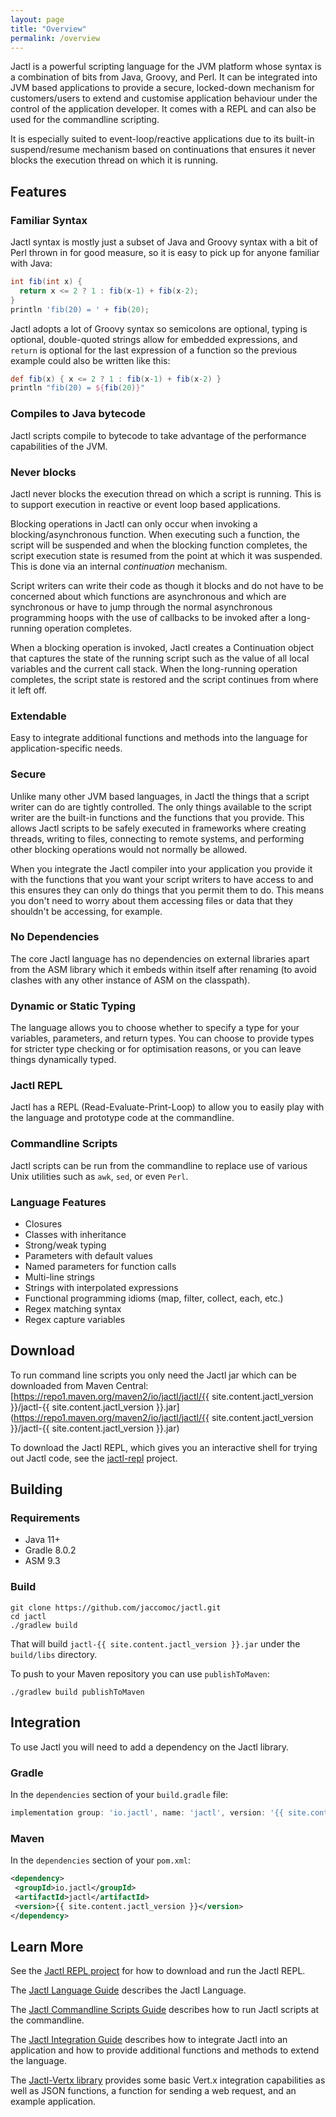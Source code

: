 ```yaml
---
layout: page
title: "Overview"
permalink: /overview
---
```


Jactl is a powerful scripting language for the JVM platform whose syntax is a combination of bits
from Java, Groovy, and Perl.
It can be integrated into JVM based applications to provide a secure, locked-down mechanism
for customers/users to extend and customise application behaviour under the control of
the application developer.
It comes with a REPL and can also be used for the commandline scripting.

It is especially suited to event-loop/reactive applications due to its built-in suspend/resume
mechanism based on continuations that ensures it never blocks the execution thread on which it is
running.

## Features

### Familiar Syntax
Jactl syntax is mostly just a subset of Java and Groovy syntax with a bit of Perl thrown in for good measure,
so it is easy to pick up for anyone familiar with Java:

```groovy
int fib(int x) {
  return x <= 2 ? 1 : fib(x-1) + fib(x-2);
}
println 'fib(20) = ' + fib(20);
```

Jactl adopts a lot of Groovy syntax so semicolons are optional, typing is optional, double-quoted strings
allow for embedded expressions, and `return` is optional for the last expression of a function so the previous example
could also be written like this:

```groovy
def fib(x) { x <= 2 ? 1 : fib(x-1) + fib(x-2) }
println "fib(20) = ${fib(20)}"
```

### Compiles to Java bytecode
Jactl scripts compile to bytecode to take advantage of the performance capabilities of the JVM.

### Never blocks
Jactl never blocks the execution thread on which a script is running.
This is to support execution in reactive or event loop based applications.

Blocking operations in Jactl can only occur when invoking a blocking/asynchronous function.
When executing such a function, the script will be suspended and when the blocking function completes,
the script execution state is resumed from the point at which it was suspended.
This is done via an internal _continuation_ mechanism.

Script writers can write their code as though it blocks and do not have to be concerned about which functions are
asynchronous and which are synchronous or have to jump through the normal asynchronous programming hoops with the
use of callbacks to be invoked after a long-running operation completes.

When a blocking operation is invoked, Jactl creates a Continuation object that captures the state of the running
script such as the value of all local variables and the current call stack.
When the long-running operation completes, the script state is restored and the script continues
from where it left off.

### Extendable
Easy to integrate additional functions and methods into the language for application-specific needs.

### Secure
Unlike many other JVM based languages, in Jactl the things that a script writer can do are tightly controlled.
The only things available to the script writer are the built-in functions and the functions that you provide.
This allows Jactl scripts to be safely executed in frameworks where creating threads, writing to files,
connecting to remote systems, and performing other blocking operations would not normally be allowed.

When you integrate the Jactl compiler into your application you provide it with the functions that you want
your script writers to have access to and this ensures they can only do things that you permit them to do.
This means you don't need to worry about them accessing files or data that they shouldn't be accessing,
for example.

### No Dependencies
The core Jactl language has no dependencies on external libraries apart from the ASM library
which it embeds within itself after renaming (to avoid clashes with any other instance of ASM
on the classpath).

### Dynamic or Static Typing
The language allows you to choose whether to specify a type for your variables, parameters,
and return types.
You can choose to provide types for stricter type checking or for optimisation reasons, or you
can leave things dynamically typed.

### Jactl REPL
Jactl has a REPL (Read-Evaluate-Print-Loop) to allow you to easily play with the language and prototype
code at the commandline.

### Commandline Scripts
Jactl scripts can be run from the commandline to replace use of various Unix utilities such as
`awk`, `sed`, or even `Perl`.

### Language Features
* Closures
* Classes with inheritance
* Strong/weak typing
* Parameters with default values
* Named parameters for function calls
* Multi-line strings
* Strings with interpolated expressions
* Functional programming idioms (map, filter, collect, each, etc.)
* Regex matching syntax
* Regex capture variables

## Download

To run command line scripts you only need the Jactl jar which can be downloaded from Maven Central:
[https://repo1.maven.org/maven2/io/jactl/jactl/{{ site.content.jactl_version }}/jactl-{{ site.content.jactl_version }}.jar](https://repo1.maven.org/maven2/io/jactl/jactl/{{ site.content.jactl_version }}/jactl-{{ site.content.jactl_version }}.jar)

To download the Jactl REPL, which gives you an interactive shell for trying out Jactl code, see the
[jactl-repl](https://github.com/jaccomoc/jactl-repl) project.

## Building

### Requirements

* Java 11+
* Gradle 8.0.2
* ASM 9.3

### Build

```shell
git clone https://github.com/jaccomoc/jactl.git
cd jactl
./gradlew build
```

That will build `jactl-{{ site.content.jactl_version }}.jar` under the `build/libs` directory.

To push to your Maven repository you can use `publishToMaven`:
```shell
./gradlew build publishToMaven
```

## Integration

To use Jactl you will need to add a dependency on the Jactl library.

### Gradle

In the `dependencies` section of your `build.gradle` file:
```groovy
implementation group: 'io.jactl', name: 'jactl', version: '{{ site.content.jactl_version }}'
```

### Maven

In the `dependencies` section of your `pom.xml`:
```xml
<dependency>
 <groupId>io.jactl</groupId>
 <artifactId>jactl</artifactId>
 <version>{{ site.content.jactl_version }}</version>
</dependency>
```

## Learn More

See the [Jactl REPL project](https://github.com/jaccomoc/jactl-repl) for how to download and run the Jactl REPL.

The [Jactl Language Guide](language-guide) describes the Jactl Language.

The [Jactl Commandline Scripts Guide](command-line-scripts) describes how to run Jactl scripts at the commandline.

The [Jactl Integration Guide](integration-guide) describes how to integrate Jactl into an application and how
to provide additional functions and methods to extend the language.

The [Jactl-Vertx library](https://github.com/jaccomoc/jactl-vertx) provides some basic Vert.x integration capabilities
as well as JSON functions, a function for sending a web request, and an example application.
